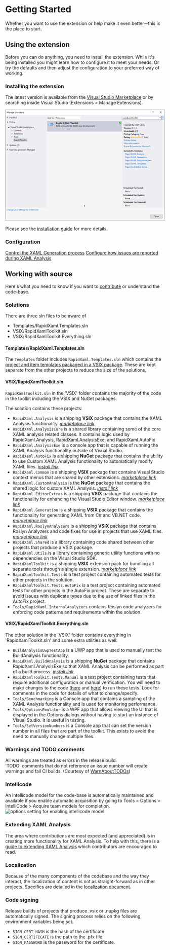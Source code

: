 # Getting Started

Whether you want to use the extension or help make it even better--this is the place to start.

## Using the extension

Before you can do anything, you need to install the extension.
While it's being installed you might learn how to configure it to meet your needs. Or try the defaults and then adjust the configuration to your preferred way of working.

### Installing the extension

The latest version is available from the [Visual Studio Marketplace](https://marketplace.visualstudio.com/items?itemName=MattLaceyLtd.RapidXamlToolkit) or by searching inside Visual Studio (Extensions > Manage Extensions).

![Manage Extensions search dialog showing the Rapid XAML Toolkit listing](./Assets/extension-search-d.png)

Please see the [installation guide](installation.md) for more details.

### Configuration

[Control the XAML Generation process](./configuration.md)
[Configure how issues are reported during XAML Analysis](./configuring-analysis.md)

## Working with source

Here's what you need to know if you want to [contribute](../CONTRIBUTING.md) or understand the code-base.

### Solutions

There are three sln files to be aware of

- Templates/RapidXaml.Templates.sln
- VSIX/RapidXamlToolkit.sln
- VSIX/RapidXamlToolkit.Everything.sln

#### Templates/RapidXaml.Templates.sln

The `Templates` folder includes `RapidXaml.Templates.sln` which contains the [project and item templates packaged in a VSIX package](https://marketplace.visualstudio.com/items?itemName=MattLaceyLtd.RapidXamlTemplates).
These are kept separate from the other projects to reduce the size of the solutions.

#### VSIX/RapidXamlToolkit.sln

`RapidXamlToolkit.sln` in the 'VSIX' folder contains the majority of the code in the toolkit including the VSIX and NuGet packages.

The solution contains these projects:

- `RapidXaml.Analysis` is a shipping **VSIX** package that contains the XAML Analysis functionality. _[marketplace link](https://marketplace.visualstudio.com/items?itemName=MattLaceyLtd.RapidXamlAnalysis)_
- `RapidXaml.AnalysisCore` is a shared library containing some of the core XAML analysis related classes. It contains logic used by RapidXaml.Analysis, RapidXaml.AnalysisExe, and RapidXaml.AutoFix
- `RapidXaml.AnalysisExe` is a console app that is capable of running the XAML Analysis functionality outside of Visual Studio.
- `RapidXaml.AutoFix` is a shipping **NuGet** package that contains the ability to use Custom XAML Analysis functionality to automatically modify XAML files. _[install link](https://www.nuget.org/packages/RapidXaml.AutoFix/)_
- `RapidXaml.Common` is a shipping **VSIX** package that contains Visual Studio context menus that are shared by other extensions. _[marketplace link](https://marketplace.visualstudio.com/items?itemName=MattLaceyLtd.RapidXamlCommon)_
- `RapidXaml.CustomAnalysis` is the **NuGet** package that contains the shared logic for custom XAML Analysis. _[install link](https://www.nuget.org/packages/RapidXaml.CustomAnalysis/)_
- `RapidXaml.EditorExtras` is a shipping **VSIX** package that contains the functionality for enhancing the Visual Studio Editor window. _[marketplace link](https://marketplace.visualstudio.com/items?itemName=MattLaceyLtd.RapidXamlEditorExtras)_
- `RapidXaml.Generation` is a shipping **VSIX** package that contains the functionality for generating XAML from C# and VB.NET code. _[marketplace link](https://marketplace.visualstudio.com/items?itemName=MattLaceyLtd.RapidXamlGeneration)_
- `RapidXaml.RoslynAnalyzers` is a shipping **VSIX** package that contains Roslyn Analyzers and code fixes for use in projects that use XAML files. _[marketplace link](https://marketplace.visualstudio.com/items?itemName=MattLaceyLtd.RapidXamlRoslynAnalyzers)_
- `RapidXaml.Shared` is a library containing code shared between other projects that produce a VSIX package.
- `RapidXaml.Utils` is a library containing generic utility functions with no dependencies on the Visual Studio SDK.
- `RapidXamlToolkit` is a shipping **VSIX** extension pack for bundling all separate tools through a single extension. _[marketplace link](https://marketplace.visualstudio.com/items?itemName=MattLaceyLtd.RapidXamlToolkit)_
- `RapidXamlToolkit.Tests` is a test project containing automated tests for other projects in the solution.
- `RapidXamlToolkit.Tests.AutoFix` is a test project containing automated tests for other projects in the AutoFix project. These are separate to avoid issues with duplicate types due to the use of linked files in the AutoFix project.
- `Tools/RapidXaml.InternalAnalyzers` contains Roslyn code analyzers for enforcing code patterns and requirements within the solution.

#### VSIX/RapidXamlToolkit.Everything.sln

The other solution in the 'VSIX' folder contains everything in 'RapidXamlToolkit.sln' and some extra utilities as well:

- `BuildAnalysisUwpTestApp` is a UWP app that is used to manually test the BuildAnalysis functionality.
- `RapidXaml.BuildAnalysis` is a shipping **NuGet** package that contains RapidXaml.AnalysisExe so that XAML Analysis can be performed as part of a build process. _[install link](https://www.nuget.org/packages/RapidXaml.BuildAnalysis/)_
- `RapidXamlToolkit.Tests.Manual` is a test project containing tests that require additional configuration or manual verification. You will need to make changes to the code ([here](https://github.com/mrlacey/Rapid-XAML-Toolkit/blob/main/VSIX/RapidXamlToolkit.Tests.Manual/Parsers/ParseRealDocumentsTests.tt#L33) and [here](https://github.com/mrlacey/Rapid-XAML-Toolkit/blob/main/VSIX/RapidXamlToolkit.Tests.Manual/XamlAnalysis/ParseRealDocumentsTests.tt#L32)) to run these tests. Look for comments in the code for details of what to change/specify.
- `Tools/Benchmarking` is a Console app that contains a sampling of the XAML Analysis functionality and is used for monitoring performance.
- `Tools/OptionsEmulator` is a WPF app that allows viewing the UI that is displayed in the Options dialogs without having to start an instance of Visual Studio. It is useful in testing.
- `Tools/SetVersionNumbers` is a Console app that can set the version number in all files that are part of the toolkit. This exists to avoid the need to manually change multiple files.

### Warnings and TODO comments

All warnings are treated as errors in the release build.  
'TODO' comments that do not reference an issue number will create warnings and fail CI builds. (Courtesy of [WarnAboutTODOs](https://www.nuget.org/packages/WarnAboutTODOs/))

### Intellicode

An intellicode model for the code-base is automatically maintained and available if you enable automatic acquisition by going to Tools > Options > IntelliCode > Acquire team models for completion.  
![options setting for enabling intellicode model](./Assets/enable-intellicode.png)

### Extending XAML Analysis

The area where contributions are most expected (and appreciated) is in creating more functionality for XAML Analysis. To help with this, there is a [guide to extending XAML Analysis](./extending-xaml-analysis.md) which contributors are encouraged to read.

### Localization

Because of the many components of the codebase and the way they interact, the localization of content is not as straight-forward as in other projects. Specifics are detailed in the [localization document](./localization.md).

### Code signing

Release builds of projects that produce .vsix or .nupkg files are automatically signed. The signing process relies on the following environment variables being set.

- `SIGN_CERT_HASH` is the hash of the certificate.
- `SIGN_CERTIFICATE` is the path to the .pfx file.
- `SIGN_PASSWORD` is the password for the certificate.

